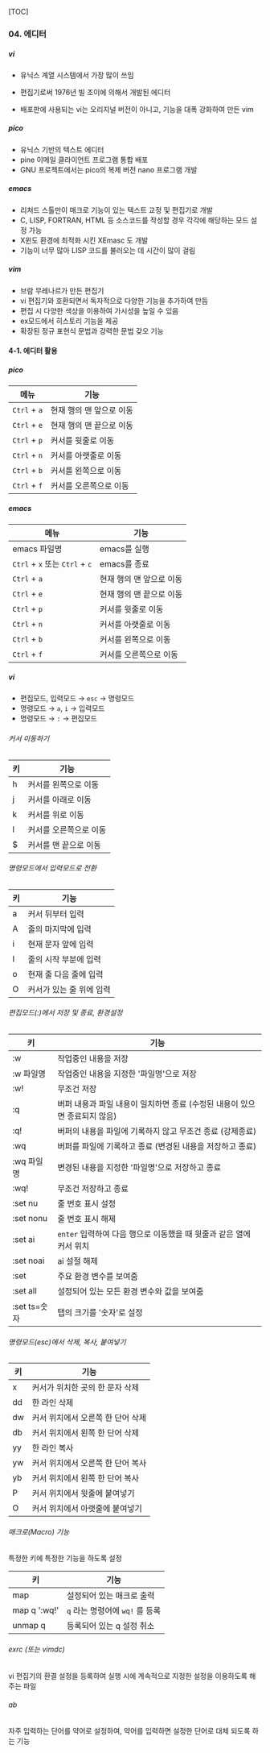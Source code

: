 [TOC]

### 04. 에디터

##### vi

- 유닉스 계열 시스템에서 가장 많이 쓰임

- 편집기로써 1976년 빌 조이에 의해서 개발된 에디터
- 배포판에 사용되는 vi는 오리지널 버전이 아니고, 기능을 대폭 강화하여 만든 vim

##### pico

- 유닉스 기반의 텍스트 에디터
- pine 이메일 클라이언트 프로그램 통합 배포
- GNU 프로젝트에서는 pico의 복제 버전 nano 프로그램 개발

##### emacs

- 리처드 스톨만이 매크로 기능이 있는 텍스트 교정 및 편집기로 개발
- C, LISP, FORTRAN, HTML 등 소스코드를 작성할 경우 각각에 해당하는 모드 설정 가능
- X윈도 환경에 최적화 시킨 XEmasc 도 개발
- 기능이 너무 많아 LISP 코드를 불러오는 데 시간이 많이 걸림

##### vim

- 브람 무레나르가 만든 편집기
- vi 편집기와 호환되면서 독자적으로 다양한 기능을 추가하여 만듬
- 편집 시 다양한 색상을 이용하여 가시성을 높일 수 있음
- ex모드에서 히스토리 기능을 제공
- 확장된 정규 표현식 문법과 강력한 문법 갖오 기능



#### 4-1. 에디터 활용

##### pico

| 메뉴         | 기능 |
| ------------ | ---- |
|`Ctrl` + `a`|현재 행의 맨 앞으로 이동|
| `Ctrl` + `e` | 현재 행의 맨 끝으로 이동 |
| `Ctrl` + `p` | 커서를 윗줄로 이동 |
| `Ctrl` + `n` | 커서를 아랫줄로 이동 |
| `Ctrl` + `b` | 커서를 왼쪽으로 이동 |
| `Ctrl` + `f` | 커서를 오른쪽으로 이동 |

##### emacs

| 메뉴                            | 기능                     |
| ------------------------------- | ------------------------ |
| emacs 파일명                    | emacs를 실행             |
| `Ctrl` + `x`  또는 `Ctrl` + `c` | emacs를 종료             |
| `Ctrl` + `a`                    | 현재 행의 맨 앞으로 이동 |
| `Ctrl` + `e`                    | 현재 행의 맨 끝으로 이동 |
| `Ctrl` + `p`                    | 커서를 윗줄로 이동       |
| `Ctrl` + `n`                    | 커서를 아랫줄로 이동     |
| `Ctrl` + `b`                    | 커서를 왼쪽으로 이동     |
| `Ctrl` + `f`                    | 커서를 오른쪽으로 이동   |

##### vi

-  편집모드, 입력모드 → `esc` → 명령모드
- 명령모드 → `a`, `i` → 입력모드
- 명령모드 → `:` → 편집모드

###### 커서 이동하기

| 키   | 기능                   |
| ---- | ---------------------- |
| h    | 커서를 왼쪽으로 이동   |
| j    | 커서를 아래로 이동     |
| k    | 커서를 위로 이동       |
| l    | 커서를 오른쪽으로 이동 |
| $    | 커서를 맨 끝으로 이동  |

###### 명령모드에서 입력모드로 전환

| 키   | 기능                     |
| ---- | ------------------------ |
| a    | 커서 뒤부터 입력         |
| A    | 줄의 마지막에 입력       |
| i    | 현재 문자 앞에 입력      |
| I    | 줄의 시작 부분에 입력    |
| o    | 현재 줄 다음 줄에 입력   |
| O    | 커서가 있는 줄 위에 입력 |

###### 편집모드(:)에서 저장 및 종료, 환경설정

| 키           | 기능                                                         |
| ------------ | ------------------------------------------------------------ |
| :w           | 작업중인 내용을 저장                                         |
| :w 파일명    | 작업중인 내용을 지정한 '파일명'으로 저장                     |
| :w!          | 무조건 저장                                                  |
| :q           | 버퍼 내용과 파일 내용이 일치하면 종료 (수정된 내용이 있으면 종료되지 않음) |
| :q!          | 버퍼의 내용을 파일에 기록하지 않고 무조건 종료 (강제종료)    |
| :wq          | 버퍼를 파일에 기록하고 종료 (변경된 내용을 저장하고 종료)    |
| :wq 파일명   | 변경된 내용을 지정한 '파일명'으로 저장하고 종료              |
| :wq!         | 무조건 저장하고 종료                                         |
| :set nu      | 줄 번호 표시 설정                                            |
| :set nonu    | 줄 번호 표시 해제                                            |
| :set ai      | `enter` 입력하여 다음 행으로 이동했을 때 윗줄과 같은 열에 커서 위치 |
| :set noai    | ai 설절 해제                                                 |
| :set         | 주요 환경 변수를 보여줌                                      |
| :set all     | 설정되어 있는 모든 환경 변수와 값을 보여줌                   |
| :set ts=숫자 | 탭의 크기를 '숫자'로 설정                                    |

###### 명령모드(esc)에서 삭제, 복사, 붙여넣기

| 키   | 기능                              |
| ---- | --------------------------------- |
| x    | 커서가 위치한 곳의 한 문자 삭제   |
| dd   | 한 라인 삭제                      |
| dw   | 커서 위치에서 오른쪽 한 단어 삭제 |
| db   | 커서 위치에서 왼쪽 한 단어 삭제   |
| yy   | 한 라인 복사                      |
| yw   | 커서 위치에서 오른쪽 한 단어 복사 |
| yb   | 커서 위치에서 왼쪽 한 단어 복사   |
| P    | 커서 위치에서 윗줄에 붙여넣기     |
| O    | 커서 위치에서 아랫줄에 붙여넣기   |

###### 매크로(Macro) 기능

특정한 키에 특정한 기능을 하도록 설정

| 키           | 기능                            |
| ------------ | ------------------------------- |
| map          | 설정되어 있는 매크로 출력       |
| map q ':wq!' | `q` 라는 명령어에 `wq!` 를 등록 |
| unmap q      | 등록되어 있는 q 설정 취소       |

###### exrc (또는 vimdc)

vi 편집기의 환결 설정을 등록하여 실행 시에 계속적으로 지정한 설정을 이용하도록 해주는 파일

###### ab

자주 입력하는 단어를 약어로 설정하여, 약어를 입력하면 설정한 단어로 대체 되도록 하는 기능

